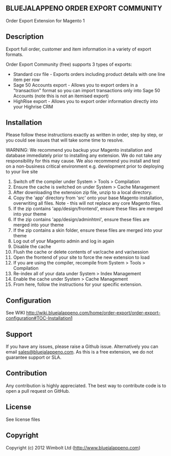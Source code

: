 ## BLUEJALAPPENO ORDER EXPORT COMMUNITY
Order Export Extension for Magento 1

## Description

Export full order, customer and item information in a variety of export formats.
 
Order Export Community (free) supports 3 types of exports:
- Standard csv file - Exports orders including product details with one line item per row
- Sage 50 Accounts export - Allows you to export orders in a "transaction" format so you can import transactions only into Sage 50 Accounts (note this is not an itemised export)
- HighRise export - Allows you to export order information directly into your Highrise CRM


## Installation

Please follow these instructions exactly as written in order, step by step, or you could see issues that will take some time to resolve.
 
WARNING: We recommend you backup your Magento installation and database immediately prior to installing any extension. We do not take any responsibility for this may cause. We also recommend you install and test on a non-business critical environment e.g. development prior to deploying to your live site
1. Switch off the compiler under System > Tools > Compilation
2. Ensure the cache is switched on under System > Cache Management
3. After downloading the extension zip file, unzip to a local directory.
4. Copy the 'app' directory from 'src' onto your base Magento installation, overwriting all files.
   Note - this will not replace any core Magento files.
5. If the zip contains 'app/design/frontend', ensure these files are merged into your theme
6. If the zip contains 'app/design/adminhtml', ensure these files are merged into your theme
7. If the zip contains a skin folder, ensure these files are merged into your theme
8. Log out of your Magento admin and log in again
9. Disable the cache
10. Flush the cache or delete contents of var/cache and var/session
11. Open the frontend of your site to force the new extension to load
12. If you are using the compiler, recompile from System > Tools > Compilation
13. Re-index all of your data under System > Index Management
14. Enable the cache under System > Cache Management
15. From here, follow the instructions for your specific extension.

## Configuration

See WIKI http://wiki.bluejalappeno.com/home/order-export/order-export-configuration#TOC-Installation1

## Support

If you have any issues, please raise a Github issue. Alternatively you can email sales@bluejalappeno.com. As this is a free extension, we do not guarantee support or SLA. 

## Contribution

Any contribution is highly appreciated. The best way to contribute code is to open a pull request on GitHub.

## License

See license files

## Copyright

Copyright (c) 2012 Wimbolt Ltd (http://www.bluejalappeno.com)